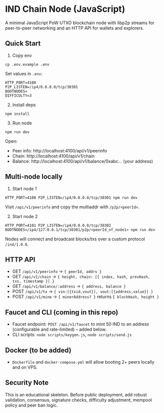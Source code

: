 # IND Chain Node (JavaScript)

A minimal JavaScript PoW UTXO blockchain node with libp2p streams for peer-to-peer networking and an HTTP API for wallets and explorers.

## Quick Start

1. Copy env

```
cp .env.example .env
```

Set values in `.env`:

```
HTTP_PORT=4100
P2P_LISTEN=/ip4/0.0.0.0/tcp/30301
BOOTNODES=
DIFFICULTY=3
```

2. Install deps

```
npm install
```

3. Run node

```
npm run dev
```

Open:
- Peer info: http://localhost:4100/api/v1/peerinfo
- Chain: http://localhost:4100/api/v1/chain
- Balance: http://localhost:4100/api/v1/balance/0xabc... (your address)

## Multi-node locally

1. Start node 1
```
HTTP_PORT=4100 P2P_LISTEN=/ip4/0.0.0.0/tcp/30301 npm run dev
```
Visit `/api/v1/peerinfo` and copy the multiaddr with `/p2p/<peerId>`.

2. Start node 2
```
HTTP_PORT=4101 P2P_LISTEN=/ip4/0.0.0.0/tcp/30302 BOOTNODES=/ip4/127.0.0.1/tcp/30301/p2p/<peerId_of_node1> npm run dev
```

Nodes will connect and broadcast blocks/txs over a custom protocol `/ind/1.0.0`.

## HTTP API

- GET `/api/v1/peerinfo` → `{ peerId, addrs }`
- GET `/api/v1/chain` → `{ height, chain: [{ index, hash, prevHash, txs, timestamp }] }`
- GET `/api/v1/balance/:address` → `{ address, balance }`
- POST `/api/v1/tx` → `{ vin:[{txid,vout}], vout:[{address,value}] }`
- POST `/api/v1/mine` → `{ minerAddress? }` returns `{ blockHash, height }`

## Faucet and CLI (coming in this repo)
- Faucet endpoint: `POST /api/v1/faucet` to mint 50 IND to an address (configurable and rate-limited) – added below.
- CLI scripts: `node scripts/keygen.js`, `node scripts/send.js`

## Docker (to be added)
- `Dockerfile` and `docker-compose.yml` will allow booting 2+ peers locally and on VPS.

## Security Note
This is an educational skeleton. Before public deployment, add robust validation, consensus, signature checks, difficulty adjustment, mempool policy and peer ban logic.
